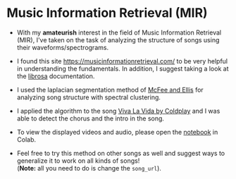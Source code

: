 # Music Information Retrieval (MIR)  

- With my **amateurish** interest in the field of Music Information Retrieval (MIR), I've taken on the task of analyzing the structure of songs using their waveforms/spectrograms.  
  
- I found this site https://musicinformationretrieval.com/ to be very helpful in understanding the fundamentals. In addition, I suggest taking a look at the [librosa](https://librosa.org/doc/latest/index.html) documentation.  
      
- I used the laplacian segmentation method of [McFee and Ellis](McFee_and_Ellis_2014.pdf) for analyzing song structure with spectral clustering.  
  
- I applied the algorithm to the song [Viva La Vida by Coldplay](https://www.youtube.com/watch?v=dvgZkm1xWPE) and I was able to detect the chorus and the intro in the song.  
  
- To view the displayed videos and audio, please open the [notebook](ANALYZING_SONG_STRUCTURE.ipynb) in Colab.
  
- Feel free to try this method on other songs as well and suggest ways to generalize it to work on all kinds of songs!  
(**Note:** all you need to do is change the `song_url`).     
   
